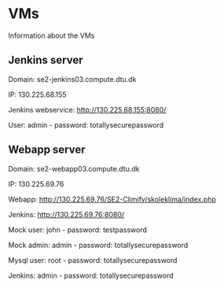 # VMs

Information about the VMs

## Jenkins server
Domain: se2-jenkins03.compute.dtu.dk

IP: 130.225.68.155

Jenkins webservice: http://130.225.68.155:8080/

User: admin - password: totallysecurepassword

## Webapp server 
Domain: se2-webapp03.compute.dtu.dk

IP: 130.225.69.76

Webapp: http://130.225.69.76/SE2-Climify/skoleklima/index.php

Jenkins: http://130.225.69.76:8080/

Mock user: john - password: testpassword

Mock admin: admin - password: totallysecurepassword

Mysql user: root - password: totallysecurepassword

Jenkins: admin - password: totallysecurepassword